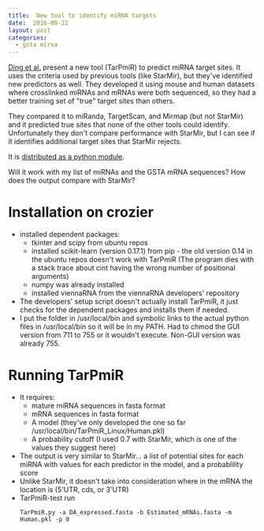 ```yaml
---
title:  New tool to identify miRNA targets
date:  2016-09-22
layout: post
categories:
  - gsta mirna
---
```

[Ding et al.][1] present a new tool (TarPmiR) to predict miRNA target sites. It uses the criteria used by previous tools (like StarMir), but they've identified new predictors as well. They developed it using mouse and human datasets where crosslinked miRNAs and mRNAs were both sequenced, so they had a better training set of "true" target sites than others.

They compared it to miRanda, TargetScan, and Mirmap (but not StarMir) and it predicted true sites that none of the other tools could identify. Unfortunately they don't compare performance with StarMir, but I can see if it identifies additional target sites that StarMir rejects.

It is [distributed as a python module][2].

Will it work with my list of miRNAs and the GSTA mRNA sequences? How does the output compare with StarMir?

# Installation on crozier

  * installed dependent packages:
    * tkinter and scipy from ubuntu repos
    * installed scikit-learn (version 0.17.1) from pip - the old version 0.14 in the ubuntu repos doesn't work with TarPmiR (The program dies with a stack trace about cint having the wrong number of positional arguments)
    * numpy was already installed
    * installed viennaRNA from the viennaRNA developers' repository
  * The developers' setup script doesn't actually install TarPmiR, it just checks for the dependent packages and installs them if needed.
  * I put the folder in /usr/local/bin and symbolic links to the actual python files in /usr/local/bin so it will be in my PATH. Had to chmod the GUI version from 711 to 755 or it wouldn't execute. Non-GUI version was already 755.

# Running TarPmiR

  * It requires:
    * mature miRNA sequences in fasta format
     * mRNA sequences in fasta format
     * A model (they've only developed the one so far /usr/local/bin/TarPmiR_Linux/Human.pkl)
     * A probability cutoff (I used 0.7 with StarMir, which is one of the values they suggest here)
  * The output is very similar to StarMir... a list of potential sites for each miRNA with values for each predictor in the model, and a probablility score
  * Unlike StarMir, it doesn't take into consideration where in the mRNA the location is (5'UTR, cds, or 3'UTR)
  * TarPmiR-test run
    ~~~
    TarPmiR.py -a DA_expressed.fasta -b Estimated_mRNAs.fasta -m Human.pkl -p 0
    ~~~


[1]: http://doi.org/10.1093/bioinformatics/btw318
[2]: http://hulab.ucf.edu/research/projects/miRNA/TarPmiR/

